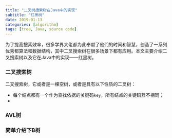 ```yaml
---
title: "二叉树搜索树在Java中的实现"
subtitle: "红黑树"
date: 2019-01-13
categories: [algorithm]
tags: [tree, Java, source code]
---
```


为了提高搜索效率，很多学界大佬都为此奉献了他们的时间和智慧，创造了一系列优秀都算法和数据结构，其中二叉搜索树在很多场景下都有应用。本文主要介绍二叉搜索树以及它在Java中的实现——红黑树。

### 二叉搜索树

二叉搜索树，它或者是一棵空树，或者是具有以下性质的二叉树：

- 每个结点都有一个作为查找依据的关键码`key`，所有结点的关键码互不相同；
- 

### AVL树

### 简单介绍下B树
